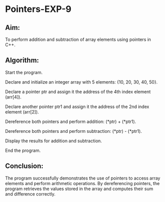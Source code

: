 # Pointers-EXP-9

## Aim:
To perform addition and subtraction of array elements using pointers in C++.

## Algorithm:

Start the program.

Declare and initialize an integer array with 5 elements: {10, 20, 30, 40, 50}.

Declare a pointer ptr and assign it the address of the 4th index element (arr[4]).

Declare another pointer ptr1 and assign it the address of the 2nd index element (arr[2]).

Dereference both pointers and perform addition: (*ptr) + (*ptr1).

Dereference both pointers and perform subtraction: (*ptr) - (*ptr1).

Display the results for addition and subtraction.

End the program.

## Conclusion:
The program successfully demonstrates the use of pointers to access array elements and perform arithmetic operations. By dereferencing pointers, the program retrieves the values stored in the array and computes their sum and difference correctly.

